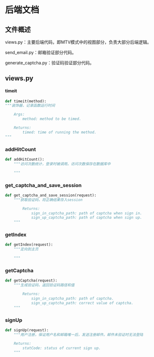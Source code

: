 # 后端文档

## 文件概述

views.py：主要后端代码，即MTV模式中的视图部分，负责大部分后端逻辑。

send_email.py：邮箱验证部分代码。

generate_captcha.py：验证码验证部分代码。

## views.py

#### timeit

```python
def timeit(method):
"""装饰器，记录函数运行时间

    Args:
        method: method to be timed.

    Returns:
    	timed: time of running the method.
"""
```

### addHitCount

```python
def addHitCount():
    """访问次数统计，登录时被调用。访问次数保存在数据库中

    """
```

### get_captcha_and_save_session

```python
def get_captcha_and_save_session(request):
    """获取验证码，将正确结果存入session

        Returns:
            sign_in_captcha_path: path of captcha when sign in.
            sign_up_captcha_path: path of captcha when sign up.
    """
```

### getIndex

```python
def getIndex(request):
    """定向到主页

    """
```

### getCaptcha

```python
def getCaptcha(request):
    """生成验证码，返回验证码路径和值

        Returns:
            sign_in_captcha_path: path of captcha.
            sign_up_captcha_path: correct value of captcha.
    """
```

### signUp

```python
def signUp(request):
    """用户注册，保证用户名和邮箱唯一后，发送注册邮件。邮件未验证时无法登陆

    Returns:
        statCode: status of current sign up.
    """
```

